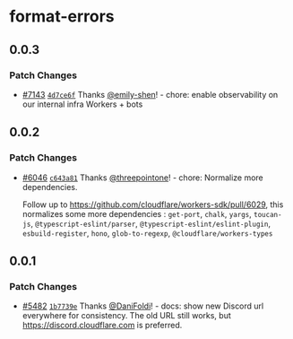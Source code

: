 # format-errors

## 0.0.3

### Patch Changes

- [#7143](https://github.com/cloudflare/workers-sdk/pull/7143) [`4d7ce6f`](https://github.com/cloudflare/workers-sdk/commit/4d7ce6fd9fc80a0920a97dae14726c79012337b1) Thanks [@emily-shen](https://github.com/emily-shen)! - chore: enable observability on our internal infra Workers + bots

## 0.0.2

### Patch Changes

- [#6046](https://github.com/cloudflare/workers-sdk/pull/6046) [`c643a81`](https://github.com/cloudflare/workers-sdk/commit/c643a8193a3c0739b33d3c0072ae716bc8f1565b) Thanks [@threepointone](https://github.com/threepointone)! - chore: Normalize more dependencies.

  Follow up to https://github.com/cloudflare/workers-sdk/pull/6029, this normalizes some more dependencies : `get-port`, `chalk`, `yargs`, `toucan-js`, `@typescript-eslint/parser`, `@typescript-eslint/eslint-plugin`, `esbuild-register`, `hono`, `glob-to-regexp`, `@cloudflare/workers-types`

## 0.0.1

### Patch Changes

- [#5482](https://github.com/cloudflare/workers-sdk/pull/5482) [`1b7739e`](https://github.com/cloudflare/workers-sdk/commit/1b7739e0af99860aa063f01c0a6e7712ac072fdb) Thanks [@DaniFoldi](https://github.com/DaniFoldi)! - docs: show new Discord url everywhere for consistency. The old URL still works, but https://discord.cloudflare.com is preferred.
